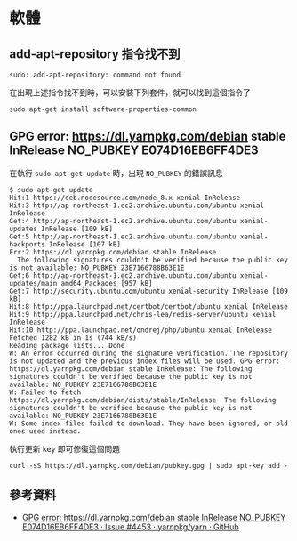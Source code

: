 # 軟體

## add-apt-repository 指令找不到

```shell
sudo: add-apt-repository: command not found
```

在出現上述指令找不到時，可以安裝下列套件，就可以找到這個指令了

```shell
sudo apt-get install software-properties-common
```


## GPG error: https://dl.yarnpkg.com/debian stable InRelease NO_PUBKEY E074D16EB6FF4DE3

在執行 `sudo apt-get update` 時，出現 `NO_PUBKEY` 的錯誤訊息

```
$ sudo apt-get update
Hit:1 https://deb.nodesource.com/node_8.x xenial InRelease
Hit:3 http://ap-northeast-1.ec2.archive.ubuntu.com/ubuntu xenial InRelease
Get:4 http://ap-northeast-1.ec2.archive.ubuntu.com/ubuntu xenial-updates InRelease [109 kB]
Get:5 http://ap-northeast-1.ec2.archive.ubuntu.com/ubuntu xenial-backports InRelease [107 kB]
Err:2 https://dl.yarnpkg.com/debian stable InRelease
  The following signatures couldn't be verified because the public key is not available: NO_PUBKEY 23E7166788B63E1E
Get:6 http://ap-northeast-1.ec2.archive.ubuntu.com/ubuntu xenial-updates/main amd64 Packages [957 kB]
Get:7 http://security.ubuntu.com/ubuntu xenial-security InRelease [109 kB]
Hit:8 http://ppa.launchpad.net/certbot/certbot/ubuntu xenial InRelease
Hit:9 http://ppa.launchpad.net/chris-lea/redis-server/ubuntu xenial InRelease
Hit:10 http://ppa.launchpad.net/ondrej/php/ubuntu xenial InRelease
Fetched 1282 kB in 1s (744 kB/s)
Reading package lists... Done
W: An error occurred during the signature verification. The repository is not updated and the previous index files will be used. GPG error: https://dl.yarnpkg.com/debian stable InRelease: The following signatures couldn't be verified because the public key is not available: NO_PUBKEY 23E7166788B63E1E
W: Failed to fetch https://dl.yarnpkg.com/debian/dists/stable/InRelease  The following signatures couldn't be verified because the public key is not available: NO_PUBKEY 23E7166788B63E1E
W: Some index files failed to download. They have been ignored, or old ones used instead.
```

執行更新 key 即可修復這個問題

```
curl -sS https://dl.yarnpkg.com/debian/pubkey.gpg | sudo apt-key add -
```


## 參考資料
* [GPG error: https://dl.yarnpkg.com/debian stable InRelease NO_PUBKEY E074D16EB6FF4DE3 · Issue #4453 · yarnpkg/yarn · GitHub](https://github.com/yarnpkg/yarn/issues/4453)
